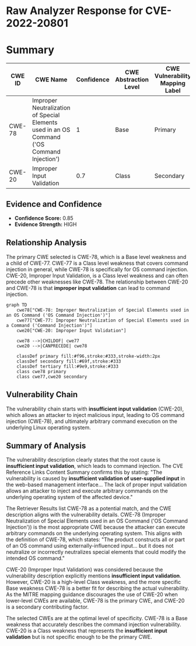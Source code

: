 # Raw Analyzer Response for CVE-2022-20801

# Summary
| CWE ID | CWE Name | Confidence | CWE Abstraction Level | CWE Vulnerability Mapping Label | CWE-Vulnerability Mapping Notes |
|---|---|---|---|---|---|
| CWE-78 | Improper Neutralization of Special Elements used in an OS Command ('OS Command Injection') | 1 | Base | Primary | Allowed |
| CWE-20 | Improper Input Validation | 0.7 | Class | Secondary | Discouraged |

## Evidence and Confidence

*   **Confidence Score:** 0.85
*   **Evidence Strength:** HIGH

## Relationship Analysis
The primary CWE selected is CWE-78, which is a Base level weakness and a child of CWE-77. CWE-77 is a Class level weakness that covers command injection in general, while CWE-78 is specifically for OS command injection. CWE-20, Improper Input Validation, is a Class level weakness and can often precede other weaknesses like CWE-78. The relationship between CWE-20 and CWE-78 is that **improper input validation** can lead to command injection.

```mermaid
graph TD
    cwe78["CWE-78: Improper Neutralization of Special Elements used in an OS Command ('OS Command Injection')"]
    cwe77["CWE-77: Improper Neutralization of Special Elements used in a Command ('Command Injection')"]
    cwe20["CWE-20: Improper Input Validation"]
    
    cwe78 -->|CHILDOF| cwe77
    cwe20 -->|CANPRECEDE| cwe78
    
    classDef primary fill:#f96,stroke:#333,stroke-width:2px
    classDef secondary fill:#69f,stroke:#333
    classDef tertiary fill:#9e9,stroke:#333
    class cwe78 primary
    class cwe77,cwe20 secondary
```

## Vulnerability Chain
The vulnerability chain starts with **insufficient input validation** (CWE-20), which allows an attacker to inject malicious input, leading to OS command injection (CWE-78), and ultimately arbitrary command execution on the underlying Linux operating system.

## Summary of Analysis
The vulnerability description clearly states that the root cause is **insufficient input validation**, which leads to command injection. The CVE Reference Links Content Summary confirms this by stating: "The vulnerability is caused by **insufficient validation of user-supplied input** in the web-based management interface... The lack of proper input validation allows an attacker to inject and execute arbitrary commands on the underlying operating system of the affected device."

The Retriever Results list CWE-78 as a potential match, and the CWE description aligns with the vulnerability details. CWE-78 (Improper Neutralization of Special Elements used in an OS Command ('OS Command Injection')) is the most appropriate CWE because the attacker can execute arbitrary commands on the underlying operating system. This aligns with the definition of CWE-78, which states: "The product constructs all or part of an OS command using externally-influenced input... but it does not neutralize or incorrectly neutralizes special elements that could modify the intended OS command."

CWE-20 (Improper Input Validation) was considered because the vulnerability description explicitly mentions **insufficient input validation**. However, CWE-20 is a high-level Class weakness, and the more specific Base weakness CWE-78 is a better fit for describing the actual vulnerability. As the MITRE mapping guidance discourages the use of CWE-20 when lower-level CWEs are available, CWE-78 is the primary CWE, and CWE-20 is a secondary contributing factor.

The selected CWEs are at the optimal level of specificity. CWE-78 is a Base weakness that accurately describes the command injection vulnerability. CWE-20 is a Class weakness that represents the **insufficient input validation** but is not specific enough to be the primary CWE.